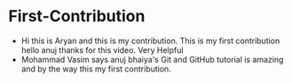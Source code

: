 # First-Contribution
- Hi this is Aryan and this is my contribution.
This is my first contribution
hello anuj thanks for this video. Very Helpful
- Mohammad Vasim says anuj bhaiya's Git and GitHub tutorial is amazing and by the way this my first contribution.
